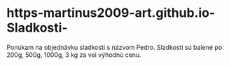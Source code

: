 # https-martinus2009-art.github.io-Sladkosti-
Ponúkam na objednávku sladkosti s názvom Pedro. Sladkosti sú balené po 200g, 500g, 1000g, 3 kg za vei výhodnú cenu.

